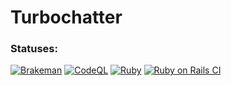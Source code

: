 # Turbochatter
### Statuses:
[![Brakeman](https://github.com/mike-koala-bear/turbochatter/actions/workflows/main.yml/badge.svg)](https://github.com/mike-koala-bear/turbochatter/actions/workflows/main.yml)
[![CodeQL](https://github.com/mike-koala-bear/turbochatter/actions/workflows/codeql.yml/badge.svg)](https://github.com/mike-koala-bear/turbochatter/actions/workflows/codeql.yml)
[![Ruby](https://github.com/mike-koala-bear/turbochatter/actions/workflows/ruby.yml/badge.svg)](https://github.com/mike-koala-bear/turbochatter/actions/workflows/ruby.yml)
[![Ruby on Rails CI](https://github.com/mike-koala-bear/turbochatter/actions/workflows/rubyonrails.yml/badge.svg)](https://github.com/mike-koala-bear/turbochatter/actions/workflows/rubyonrails.yml)
